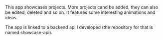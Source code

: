 This app showcases projects. More projects cand be added, they can also be edited, deleted and so on.
It features some interesting animations and ideas.

The app is linked to a backend api I developed (the repository for that is named showcase-api).
